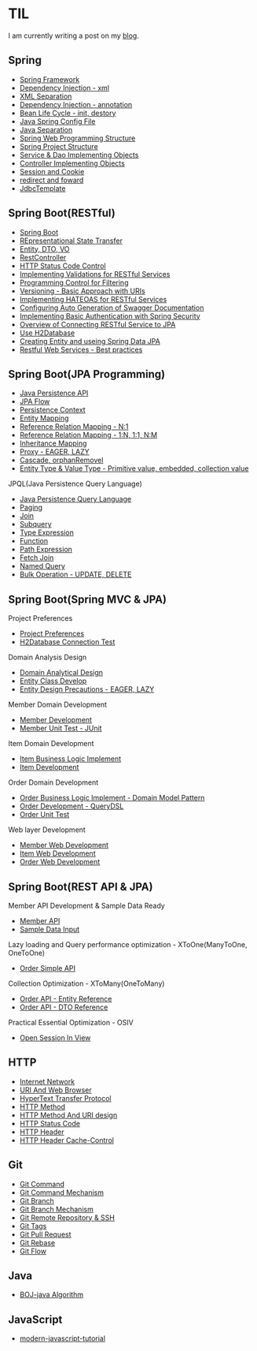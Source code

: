 
# TIL
I am currently writing a post on my <a href="https://everlasting-cello-2b6.notion.site/KyeongWoo-blog-f76f7a2af70c4d0a895071646565b85d">blog</a>.
## Spring  
* [Spring Framework](https://github.com/RyuKyeongWoo/TIL/blob/main/Spring/SpringFramework.md)
* [Dependency Injection - xml](https://github.com/RyuKyeongWoo/TIL/blob/main/Spring/DependencyInjection.md)
* [XML Separation](https://github.com/RyuKyeongWoo/TIL/blob/main/Spring/XMLSeparation.md)
* [Dependency Injection - annotation](https://github.com/RyuKyeongWoo/TIL/blob/main/Spring/DependencyInjection2.md)
* [Bean Life Cycle - init, destory](https://github.com/RyuKyeongWoo/TIL/blob/main/Spring/BeanLifeCycle.md) 
* [Java Spring Config File](https://github.com/RyuKyeongWoo/TIL/blob/main/Spring/JavaSpringConfig.md)  
* [Java Separation](https://github.com/RyuKyeongWoo/TIL/blob/main/Spring/JavaSeparation.md)
* [Spring Web Programming Structure](https://github.com/RyuKyeongWoo/TIL/blob/main/Spring/SpringWebProgrammingDesignModel.md)
* [Spring Project Structure](https://github.com/RyuKyeongWoo/TIL/blob/main/Spring/SpringArchitecture.md)
* [Service & Dao Implementing Objects](https://github.com/RyuKyeongWoo/TIL/blob/main/Spring/Service%26Dao.md)
* [Controller Implementing Objects](https://github.com/RyuKyeongWoo/TIL/blob/main/Spring/Controller.md)
* [Session and Cookie](https://github.com/RyuKyeongWoo/TIL/blob/main/Spring/Session%26Cookie.md)
* [redirect and foward](https://github.com/RyuKyeongWoo/TIL/blob/main/Spring/redirect%26foward.md)
* [JdbcTemplate](https://github.com/RyuKyeongWoo/TIL/blob/main/Spring/JdbcTemplate.md)
     
## Spring Boot(RESTful)
* [Spring Boot](https://github.com/RyuKyeongWoo/TIL/blob/main/SpringBoot/SpringBoot.md) 
* [REpresentational State Transfer](https://github.com/RyuKyeongWoo/TIL/blob/main/SpringBoot/REST.md)  
* [Entity, DTO, VO](https://github.com/RyuKyeongWoo/TIL/blob/main/SpringBoot/Entity%2CDTO%2CVO.md)
* [RestController](https://github.com/RyuKyeongWoo/TIL/blob/main/SpringBoot/RestController.md)
* [HTTP Status Code Control](https://github.com/RyuKyeongWoo/TIL/blob/main/SpringBoot/StatusCode.md)  
* [Implementing Validations for RESTful Services](https://github.com/RyuKyeongWoo/TIL/blob/main/SpringBoot/Validations.md)
* [Programming Control for Filtering](https://github.com/RyuKyeongWoo/TIL/blob/main/SpringBoot/Filtering.md)
* [Versioning - Basic Approach with URIs](https://github.com/RyuKyeongWoo/TIL/blob/main/SpringBoot/Versioning.md)
* [Implementing HATEOAS for RESTful Services](https://github.com/RyuKyeongWoo/TIL/blob/main/SpringBoot/HATEOAS.md)
* [Configuring Auto Generation of Swagger Documentation](https://github.com/RyuKyeongWoo/TIL/blob/main/SpringBoot/Swagger.md)
* [Implementing Basic Authentication with Spring Security](https://github.com/RyuKyeongWoo/TIL/blob/main/SpringBoot/Security.md)
* [Overview of Connecting RESTful Service to JPA](https://github.com/RyuKyeongWoo/TIL/blob/main/SpringBoot/JavaPersistenceAPI.md)
* [Use H2Database](https://github.com/RyuKyeongWoo/TIL/blob/main/SpringBoot/H2Database.md)
* [Creating Entity and useing Spring Data JPA](https://github.com/RyuKyeongWoo/TIL/blob/main/SpringBoot/SpringDataJPA.md)  
* [Restful Web Services - Best practices](https://github.com/RyuKyeongWoo/TIL/blob/main/SpringBoot/BestPractices.md)    

## Spring Boot(JPA Programming)
* [Java Persistence API](https://github.com/RyuKyeongWoo/TIL/blob/main/SpringBootJPA/JavaPersistenceAPI.md) 
* [JPA Flow](https://github.com/RyuKyeongWoo/TIL/blob/main/SpringBootJPA/HelloJPA.md)
* [Persistence Context](https://github.com/RyuKyeongWoo/TIL/blob/main/SpringBootJPA/PersistenceContext.md)
* [Entity Mapping](https://github.com/RyuKyeongWoo/TIL/blob/main/SpringBootJPA/EntityMapping.md)
* [Reference Relation Mapping - N:1](https://github.com/RyuKyeongWoo/TIL/blob/main/SpringBootJPA/ManyToOne.md)
* [Reference Relation Mapping - 1:N, 1:1, N:M](https://github.com/RyuKyeongWoo/TIL/blob/main/SpringBootJPA/Multiplicity.md) 
* [Inheritance Mapping](https://github.com/RyuKyeongWoo/TIL/blob/main/SpringBootJPA/Inheritance.md)
* [Proxy - EAGER, LAZY](https://github.com/RyuKyeongWoo/TIL/blob/main/SpringBootJPA/Proxy.md)
* [Cascade, orphanRemovel](https://github.com/RyuKyeongWoo/TIL/blob/main/SpringBootJPA/Cascade_OrphanRemovel.md)
* [Entity Type & Value Type - Primitive value, embedded, collection value](https://github.com/RyuKyeongWoo/TIL/blob/main/SpringBootJPA/ValueType.md)

JPQL(Java Persistence Query Language) 
* [Java Persistence Query Language](https://github.com/RyuKyeongWoo/TIL/blob/main/SpringBootJPA/JPQL.md)
* [Paging](https://github.com/RyuKyeongWoo/TIL/blob/main/SpringBootJPA/Paging.md)
* [Join](https://github.com/RyuKyeongWoo/TIL/blob/main/SpringBootJPA/Join.md)
* [Subquery](https://github.com/RyuKyeongWoo/TIL/blob/main/SpringBootJPA/Subquery.md)
* [Type Expression](https://github.com/RyuKyeongWoo/TIL/blob/main/SpringBootJPA/JPQLExpression.md)
* [Function](https://github.com/RyuKyeongWoo/TIL/blob/main/SpringBootJPA/JPQLFunction.md)
* [Path Expression](https://github.com/RyuKyeongWoo/TIL/blob/main/SpringBootJPA/PathExpression.md)
* [Fetch Join](https://github.com/RyuKyeongWoo/TIL/blob/main/SpringBootJPA/FetchJoin.md)
* [Named Query](https://github.com/RyuKyeongWoo/TIL/blob/main/SpringBootJPA/NamedQuery.md)
* [Bulk Operation - UPDATE, DELETE](https://github.com/RyuKyeongWoo/TIL/blob/main/SpringBootJPA/BulkOperation.md) 

## Spring Boot(Spring MVC & JPA)
Project Preferences
* [Project Preferences](https://github.com/RyuKyeongWoo/TIL/blob/main/SpringBootJPA1/ProjectPreferences.md)
* [H2Database Connection Test](https://github.com/RyuKyeongWoo/TIL/blob/main/SpringBootJPA1/ConnectionTest.md)

Domain Analysis Design
* [Domain Analytical Design](https://github.com/RyuKyeongWoo/TIL/blob/main/SpringBootJPA1/DomainAnalyticalDesign.md)
* [Entity Class Develop](https://github.com/RyuKyeongWoo/TIL/blob/main/SpringBootJPA1/EntityClassDevelop.md)
* [Entity Design Precautions - EAGER, LAZY](https://github.com/RyuKyeongWoo/TIL/blob/main/SpringBootJPA1/EntityDesignPrecautions.md)

Member Domain Development
* [Member Development](https://github.com/RyuKyeongWoo/TIL/blob/main/SpringBootJPA1/MemberDevelopment.md)
* [Member Unit Test - JUnit](https://github.com/RyuKyeongWoo/TIL/blob/main/SpringBootJPA1/MemberUnitTest.md)

Item Domain Development
* [Item Business Logic Implement](https://github.com/RyuKyeongWoo/TIL/blob/main/SpringBootJPA1/ItemBusinessLogic.md)
* [Item Development](https://github.com/RyuKyeongWoo/TIL/blob/main/SpringBootJPA1/ItemDomainDevelopment.md)

Order Domain Development
* [Order Business Logic Implement - Domain Model Pattern](https://github.com/RyuKyeongWoo/TIL/blob/main/SpringBootJPA1/OrderBusinessLogic.md)
* [Order Development - QueryDSL](https://github.com/RyuKyeongWoo/TIL/blob/main/SpringBootJPA1/OrderDevelopment.md)
* [Order Unit Test](https://github.com/RyuKyeongWoo/TIL/blob/main/SpringBootJPA1/OrderUnitTest.md)

Web layer Development
* [Member Web Development](https://github.com/RyuKyeongWoo/TIL/blob/main/SpringBootJPA1/MemberWebDevelopment.md)
* [Item Web Development](https://github.com/RyuKyeongWoo/TIL/blob/main/SpringBootJPA1/ItemWebDevelopment.md)
* [Order Web Development](https://github.com/RyuKyeongWoo/TIL/blob/main/SpringBootJPA1/OrderWebDevelopment.md) 

## Spring Boot(REST API & JPA) 
Member API Development & Sample Data Ready
* [Member API](https://github.com/RyuKyeongWoo/TIL/blob/main/SpringBootJPA2/MemberAPI.md)
* [Sample Data Input](https://github.com/RyuKyeongWoo/TIL/blob/main/SpringBootJPA2/SampleDataInput.md)

Lazy loading and Query performance optimization - XToOne(ManyToOne, OneToOne)
* [Order Simple API](https://github.com/RyuKyeongWoo/TIL/blob/main/SpringBootJPA2/QueryPerformanceOptimization.md)

Collection Optimization - XToMany(OneToMany)
* [Order API - Entity Reference](https://github.com/RyuKyeongWoo/TIL/blob/main/SpringBootJPA2/CollectionOptimization.md)
* [Order API - DTO Reference](https://github.com/RyuKyeongWoo/TIL/blob/main/SpringBootJPA2/CollectionOptimization2.md)

Practical Essential Optimization - OSIV
* [Open Session In View](https://github.com/RyuKyeongWoo/TIL/blob/main/SpringBootJPA2/OpenSessionInView.md)

## HTTP
* [Internet Network](https://github.com/RyuKyeongWoo/TIL/blob/main/HTTP/InternetNetwork.md)
* [URI And Web Browser](https://github.com/RyuKyeongWoo/TIL/blob/main/HTTP/URIAndWebBrowser.md)
* [HyperText Transfer Protocol](https://github.com/RyuKyeongWoo/TIL/blob/main/HTTP/HTTP.md) 
* [HTTP Method](https://github.com/RyuKyeongWoo/TIL/blob/main/HTTP/HTTPMethod.md) 
* [HTTP Method And URI design](https://github.com/RyuKyeongWoo/TIL/blob/main/HTTP/UseHTTPMethod.md)
* [HTTP Status Code](https://github.com/RyuKyeongWoo/TIL/blob/main/HTTP/HTTPStateCode.md) 
* [HTTP Header](https://github.com/RyuKyeongWoo/TIL/blob/main/HTTP/HTTPHeader-Normal.md)
* [HTTP Header Cache-Control](https://github.com/RyuKyeongWoo/TIL/blob/main/HTTP/HTTPHeader-Cache.md)

## Git
* [Git Command](https://github.com/RyuKyeongWoo/TIL/blob/main/Git/git.md)
* [Git Command Mechanism](https://github.com/RyuKyeongWoo/TIL/blob/main/Git/gitCommandMechanism.md)
* [Git Branch](https://github.com/RyuKyeongWoo/TIL/blob/main/Git/gitBranch.md)
* [Git Branch Mechanism](https://github.com/RyuKyeongWoo/TIL/blob/main/Git/gitBranchMechanism.md)
* [Git Remote Repository & SSH](https://github.com/RyuKyeongWoo/TIL/blob/main/Git/gitRemoteRepository.md)
* [Git Tags](https://github.com/RyuKyeongWoo/TIL/blob/main/Git/gitTags.md)
* [Git Pull Request](https://github.com/RyuKyeongWoo/TIL/blob/main/Git/gitPullRequest.md)
* [Git Rebase](https://github.com/RyuKyeongWoo/TIL/blob/main/Git/gitRebase.md)
* [Git Flow](https://github.com/RyuKyeongWoo/TIL/blob/main/Git/gitFlow.md)

## Java
* [BOJ-java Algorithm](https://github.com/RyuKyeongWoo/BOJ-java)

## JavaScript
* [modern-javascript-tutorial](https://github.com/Conquering-js) 
